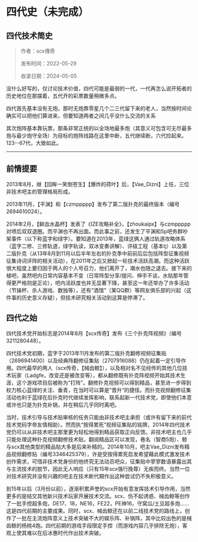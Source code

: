 # 四代史（未完成）
## 四代技术简史

> 作者：scx傳奇
>
> 发布时间：2022-05-29
>
> 收录日期：2024-05-05


没什么好写的，仅讨论技术价值，四代可能是最弱的一代，一代再怎么说开拓者的历史地位在那摆着，五代开的彩票数量稍微多点。

四代首先基本没有无炮，那时无炮靠零星几个二三代留下来的老人，当然按时间论确实可以把他们算进来，但要知道两者之间几乎没什么交流的关系

其次炮阵基本靠玩票，那条非常正统的以全场地最多炮（其意义可包含可无尽最多炮与最少炮守全场）为目标的炮阵线路在这里中断，五代继续断，六代捡起来。123--67代，大致如此。

---

## 前情提要

2013年8月，继【回眸一笑倒苍生】【爆炸的荷叶】后，【Vae_Dizni】上任，三位非技术吧主的管理格局形成。

2013年11月，【平渊】和【czmppppp】发布了第二版扑克的最终版本（编号2694610024）。

2014年2月，【鲜血水晶杯】发表了《IZE攻略补全》，【zhoukaipx】与czmppppp对喷后双双退圈。而平渊也不再出面。而此事之前，还发生了平渊和5p吧务群吵架事件（以下称蓝字和绿字）。要知道在2013年，蓝绿这俩人通过轨道攻略体系（蓝字二修、三修轨道，绿字轨读，双冰变奏讲解）、评级工程（基本tj）以及第二版扑克（从13年8月到11月以后半年左右的扑克季中前前后后包括阵型征集视频征集诗词评阵的相关活动），在2011年之后又掀起一轮技术活跃高潮。而这种活跃很大程度上要归因于两人的个人号召力，他们离开了，潮水也随之退去。接下来的植吧，虽然吧内日常内容基本不变（日常阵型分享/提问、伸手不谈，水贴那年管得更严格则是正论），吧内活跃度也并无显著下降，甚至这一年还举办了许多活动（节操杯、杀人游戏、数独等），还有“酒馆”（某QQ群）等网友俱乐部的兴起（这件事的历史意义存疑），但技术研究相关活动到这算是停滞了。

## 四代之始

四代技术党开始标志是2014年8月【scx传奇】发布《三个扑克阵视频》（编号3211280448）。

四代技术党初期，蓝字于2013年11月发布的第二版扑克翻修视频征集贴（2696941400）以及经典阵翻修征集贴（2707916088）仍在起着一定引导作用。四代最早的两人（scx传奇，【械齿鲸】），以及相对名不见经传的其他几位技术玩家（Ladgfe，改变还是被改变等），都从翻修既有扑克阵视频开始其技术生涯，这个游戏项目后被称为“打阵”。翻修扑克视频可以得到精品，甚至进一步得到权力核心蓝绿的关注、垂青，在当时可以算是“晋升”的捷径。而扑克视频翻修征集活动也利于蓝绿在后扑克时代继续发挥影响，联系起新一代技术党，即使他们本意或许也只是为扑克补锅，并在稍后几乎同时离吧。

当时，技术引导与技术贴审核的任务只能由非技术吧主承担（或许有留下来的前代技术党码字帝友情相助）。然而执“按得累死”视频征集贴的铭牌，2014年四代技术党仍可以从非技术吧主那里更为轻松地得到精品获取正向反馈。非技术吧主也几乎只能处理这种扑克视频翻修技术贴，翻阅精品区可以发现，巷名（智商5炮）、鲸与scx其他类型的精品贴大多是后来补精的。2014年10月，吧主Vae_Dizni发布精品视频翻修贴（编号3346425379），许是受按得累死启发希望藉此模式激发技术创作需求，可惜非技术党身份的他终究无法动员吧众，征集贴中寥寥数语暴露出其与主流技术的脱节，因此无人响应（只有15年scx强行挽尊）无疾而终。当然一位对技术研究并没有兴趣的吧主在技术断代期作出这种尝试仍不失积极意义。

到15年以后（3月份以前），逐渐积累声誉的scx开始有意发挥技术引导作用，当然更多的是结交其他新兴技术玩家开展技术交流。scx、伤不起诱惑、械齿鲸等创作了一批手控超多炮，DE17、18，NE16，FE22，PE神16，守窝瓜/土豆超多炮……这是四代前期的主要成果。同时，scx、械齿鲸还在以前二线技术党的路线上，创作了一批在主流炮阵意义上技术突破不大的娱乐阵、补锅阵，其中比较出色的是械齿鲸的杨桃4炮。四代前期的游戏手段限定手控（而游戏内容几乎排除无炮），客观上使其难以在后冰惠时代作出技术突破。